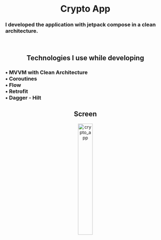 <h1 align="center">
Crypto App 
</h1>

<h3 align="left">
I developed the application with jetpack compose in a clean architecture.
</h3>
<br>

<h2 align="center">
Technologies I use while developing
</h2>

<h3 align="left">
• MVVM with Clean Architecture <br>
• Coroutines <br>
• Flow<br>
• Retrofit <br>
• Dagger - Hilt <br>
</h3>
 
<h2 align="center">
Screen
</h2>

<p align="center">
  <img src="https://github.com/user-attachments/assets/5dcba337-f2fd-4dae-bcef-8b8b5ca71f57" alt="crypto_app" style="width:30%; max-width:600px;">
</p>
